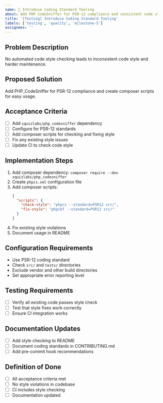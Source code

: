 ```yaml
---
name: 🧪 Introduce Coding Standard Tooling
about: Add PHP_CodeSniffer for PSR-12 compliance and consistent code style
title: '[Testing] Introduce Coding Standard Tooling'
labels: ['testing', 'quality', 'milestone-5']
assignees: ''
---
```


## Problem Description
No automated code style checking leads to inconsistent code style and harder maintenance.

## Proposed Solution
Add PHP_CodeSniffer for PSR-12 compliance and create composer scripts for easy usage.

## Acceptance Criteria
- [ ] Add `squizlabs/php_codesniffer` dependency
- [ ] Configure for PSR-12 standards
- [ ] Add composer scripts for checking and fixing style
- [ ] Fix any existing style issues
- [ ] Update CI to check code style

## Implementation Steps
1. Add composer dependency: `composer require --dev squizlabs/php_codesniffer`
2. Create `phpcs.xml` configuration file
3. Add composer scripts:
   ```json
   {
     "scripts": {
       "check-style": "phpcs --standard=PSR12 src/",
       "fix-style": "phpcbf --standard=PSR12 src/"
     }
   }
   ```
4. Fix existing style violations
5. Document usage in README

## Configuration Requirements
- Use PSR-12 coding standard
- Check `src/` and `tests/` directories
- Exclude vendor and other build directories
- Set appropriate error reporting level

## Testing Requirements
- [ ] Verify all existing code passes style check
- [ ] Test that style fixes work correctly
- [ ] Ensure CI integration works

## Documentation Updates
- [ ] Add style checking to README
- [ ] Document coding standards in CONTRIBUTING.md
- [ ] Add pre-commit hook recommendations

## Definition of Done
- [ ] All acceptance criteria met
- [ ] No style violations in codebase
- [ ] CI includes style checking
- [ ] Documentation updated